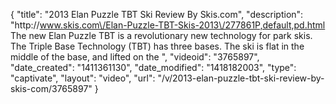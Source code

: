 {
    "title": "2013 Elan Puzzle TBT Ski Review By Skis.com",
    "description": "http:\/\/www.skis.com\/Elan-Puzzle-TBT-Skis-2013\/277861P,default,pd.html  The new Elan Puzzle TBT is a revolutionary new technology for park skis. The Triple Base Technology (TBT) has three bases. The ski is flat in the middle of the base, and lifted on the ",
    "videoid": "3765897",
    "date_created": "1411361130",
    "date_modified": "1418182003",
    "type": "captivate",
    "layout": "video",
    "url": "\/v\/2013-elan-puzzle-tbt-ski-review-by-skis-com\/3765897"
}